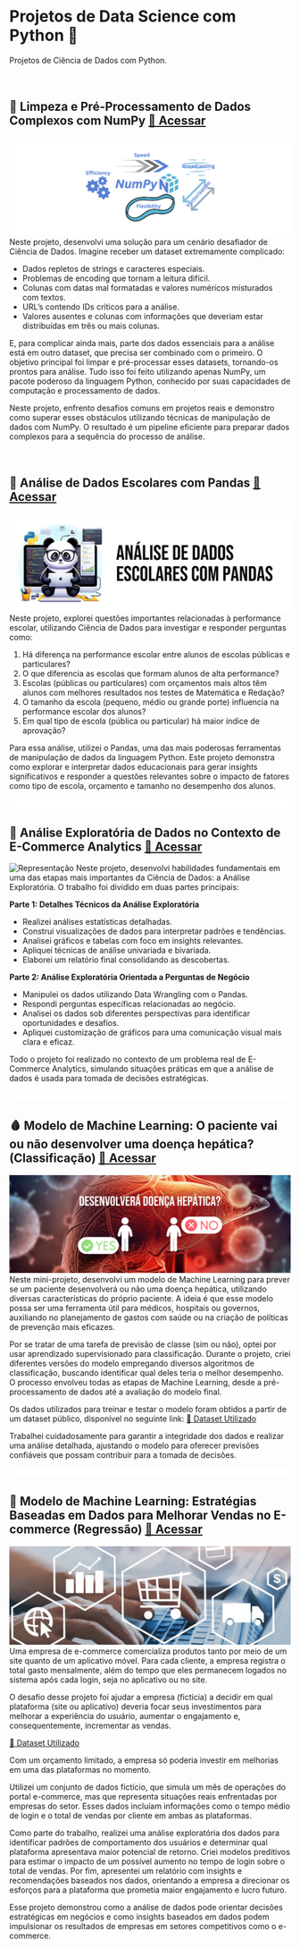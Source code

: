 # Projetos de Data Science com Python 🐍
Projetos de Ciência de Dados com Python.

![Espaço](imgs/espaco_menor.png) 
## 🔣 Limpeza e Pré-Processamento de Dados Complexos com NumPy [🔗 Acessar](Limpeza_Dados_Numpy/Limpeza-Numpy.ipynb)  
![Representação](imgs/numpy.jpg)
Neste projeto, desenvolvi uma solução para um cenário desafiador de Ciência de Dados. Imagine receber um dataset extremamente complicado:  
- Dados repletos de strings e caracteres especiais.  
- Problemas de encoding que tornam a leitura difícil.  
- Colunas com datas mal formatadas e valores numéricos misturados com textos.  
- URL’s contendo IDs críticos para a análise.  
- Valores ausentes e colunas com informações que deveriam estar distribuídas em três ou mais colunas.  

E, para complicar ainda mais, parte dos dados essenciais para a análise está em outro dataset, que precisa ser combinado com o primeiro. O objetivo principal foi limpar e pré-processar esses datasets, tornando-os prontos para análise. Tudo isso foi feito utilizando apenas NumPy, um pacote poderoso da linguagem Python, conhecido por suas capacidades de computação e processamento de dados.  

Neste projeto, enfrento desafios comuns em projetos reais e demonstro como superar esses obstáculos utilizando técnicas de manipulação de dados com NumPy. O resultado é um pipeline eficiente para preparar dados complexos para a sequência do processo de análise.


![Espaço](imgs/espaco_menor.png) 
## 🐼 Análise de Dados Escolares com Pandas [🔗 Acessar](Dados_Escolares_Pandas/Dados_Escolares_Pandas.ipynb)  
![Representação](imgs/pandas.jpg)
Neste projeto, explorei questões importantes relacionadas à performance escolar, utilizando Ciência de Dados para investigar e responder perguntas como:  
1. Há diferença na performance escolar entre alunos de escolas públicas e particulares?  
2. O que diferencia as escolas que formam alunos de alta performance?  
3. Escolas (públicas ou particulares) com orçamentos mais altos têm alunos com melhores resultados nos testes de Matemática e Redação?  
4. O tamanho da escola (pequeno, médio ou grande porte) influencia na performance escolar dos alunos?  
5. Em qual tipo de escola (pública ou particular) há maior índice de aprovação?  

Para essa análise, utilizei o Pandas, uma das mais poderosas ferramentas de manipulação de dados da linguagem Python. Este projeto demonstra como explorar e interpretar dados educacionais para gerar insights significativos e responder a questões relevantes sobre o impacto de fatores como tipo de escola, orçamento e tamanho no desempenho dos alunos.


![Espaço](imgs/espaco_menor.png) 
## 🔎 Análise Exploratória de Dados no Contexto de E-Commerce Analytics [🔗 Acessar](Analise_Exp_Ecommerce/Analise_Explo_Ecommerce.ipynb)  
![Representação](imgs/analise_exploratoria1.jpg)
Neste projeto, desenvolvi habilidades fundamentais em uma das etapas mais importantes da Ciência de Dados: a Análise Exploratória. O trabalho foi dividido em duas partes principais:  

__Parte 1: Detalhes Técnicos da Análise Exploratória__
- Realizei análises estatísticas detalhadas.  
- Construi visualizações de dados para interpretar padrões e tendências.  
- Analisei gráficos e tabelas com foco em insights relevantes.  
- Apliquei técnicas de análise univariada e bivariada.  
- Elaborei um relatório final consolidando as descobertas.  

__Parte 2: Análise Exploratória Orientada a Perguntas de Negócio__
- Manipulei os dados utilizando Data Wrangling com o Pandas.  
- Respondi perguntas específicas relacionadas ao negócio.  
- Analisei os dados sob diferentes perspectivas para identificar oportunidades e desafios.  
- Apliquei customização de gráficos para uma comunicação visual mais clara e eficaz.  

Todo o projeto foi realizado no contexto de um problema real de E-Commerce Analytics, simulando situações práticas em que a análise de dados é usada para tomada de decisões estratégicas.  


![Espaço](imgs/espaco_menor.png) 
## 🩸 Modelo de Machine Learning: O paciente vai ou não desenvolver uma doença hepática? (Classificação) [🔗 Acessar](MLClassificacao_Doenca_Hepatica/Classificacao-Doenca-Hepatica.ipynb) 
![Representação](imgs/classificacao-img.jpg) 
Neste mini-projeto, desenvolvi um modelo de Machine Learning para prever se um paciente desenvolverá ou não uma doença hepática, utilizando diversas características do próprio paciente. A ideia é que esse modelo possa ser uma ferramenta útil para médicos, hospitais ou governos, auxiliando no planejamento de gastos com saúde ou na criação de políticas de prevenção mais eficazes.  

Por se tratar de uma tarefa de previsão de classe (sim ou não), optei por usar aprendizado supervisionado para classificação. Durante o projeto, criei diferentes versões do modelo empregando diversos algoritmos de classificação, buscando identificar qual deles teria o melhor desempenho. O processo envolveu todas as etapas de Machine Learning, desde a pré-processamento de dados até a avaliação do modelo final.  

Os dados utilizados para treinar e testar o modelo foram obtidos a partir de um dataset público, disponível no seguinte link: [🔗 Dataset Utilizado](https://archive.ics.uci.edu/dataset/225/ilpd+indian+liver+patient+dataset)

Trabalhei cuidadosamente para garantir a integridade dos dados e realizar uma análise detalhada, ajustando o modelo para oferecer previsões confiáveis que possam contribuir para a tomada de decisões.

![Espaço](imgs/espaco_menor.png) 
## 💸 Modelo de Machine Learning: Estratégias Baseadas em Dados para Melhorar Vendas no E-commerce (Regressão) [🔗 Acessar](https://github.com/gabrielpito92/data_science_python/blob/main/MLAnalise_Ecomerce/Vendas_Ecommerce.ipynb)  
![Representação](imgs/ecommerce-regressao.jpg) 
Uma empresa de e-commerce comercializa produtos tanto por meio de um site quanto de um aplicativo móvel. Para cada cliente, a empresa registra o total gasto mensalmente, além do tempo que eles permanecem logados no sistema após cada login, seja no aplicativo ou no site.  

O desafio desse projeto foi ajudar a empresa (fictícia) a decidir em qual plataforma (site ou aplicativo) deveria focar seus investimentos para melhorar a experiência do usuário, aumentar o engajamento e, consequentemente, incrementar as vendas.  

[🔗 Dataset Utilizado](MLAnalise_Ecomerce/dados/dataset.csv)  

Com um orçamento limitado, a empresa só poderia investir em melhorias em uma das plataformas no momento.    

Utilizei um conjunto de dados fictício, que simula um mês de operações do portal e-commerce, mas que representa situações reais enfrentadas por empresas do setor. Esses dados incluíam informações como o tempo médio de login e o total de vendas por cliente em ambas as plataformas.  

Como parte do trabalho, realizei uma análise exploratória dos dados para identificar padrões de comportamento dos usuários e determinar qual plataforma apresentava maior potencial de retorno. Criei modelos preditivos para estimar o impacto de um possível aumento no tempo de login sobre o total de vendas. Por fim, apresentei um relatório com insights e recomendações baseados nos dados, orientando a empresa a direcionar os esforços para a plataforma que prometia maior engajamento e lucro futuro.  

Esse projeto demonstrou como a análise de dados pode orientar decisões estratégicas em negócios e como insights baseados em dados podem impulsionar os resultados de empresas em setores competitivos como o e-commerce.